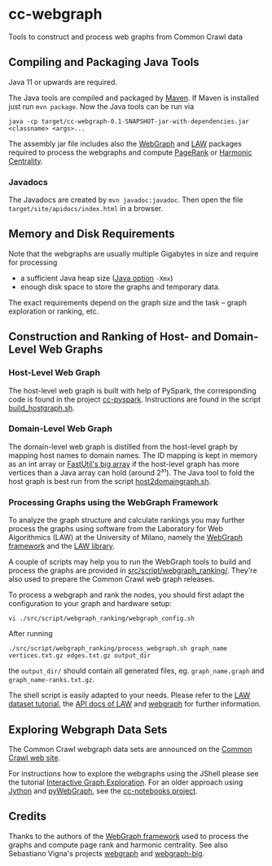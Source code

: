 # cc-webgraph

Tools to construct and process web graphs from Common Crawl data

## Compiling and Packaging Java Tools

Java 11 or upwards are required.

The Java tools are compiled and packaged by [Maven](https://maven.apache.org/). If Maven is installed just run `mvn package`. Now the Java tools can be run via
```
java -cp target/cc-webgraph-0.1-SNAPSHOT-jar-with-dependencies.jar <classname> <args>...
```

The assembly jar file includes also the [WebGraph](https://webgraph.di.unimi.it/) and [LAW](https://law.di.unimi.it/software.php) packages required to process the webgraphs and compute [PageRank](https://en.wikipedia.org/wiki/PageRank) or [Harmonic Centrality](https://en.wikipedia.org/wiki/Centrality#Harmonic_centrality).


### Javadocs

The Javadocs are created by `mvn javadoc:javadoc`. Then open the file `target/site/apidocs/index.html` in a browser.


## Memory and Disk Requirements

Note that the webgraphs are usually multiple Gigabytes in size and require for processing
- a sufficient Java heap size ([Java option](https://docs.oracle.com/en/java/javase/21/docs/specs/man/java.html#extra-options-for-java) `-Xmx`)
- enough disk space to store the graphs and temporary data.

The exact requirements depend on the graph size and the task – graph exploration or ranking, etc.


## Construction and Ranking of Host- and Domain-Level Web Graphs

### Host-Level Web Graph

The host-level web graph is built with help of PySpark, the corresponding code is found in the project [cc-pyspark](https://github.com/commoncrawl/cc-pyspark). Instructions are found in the script [build_hostgraph.sh](src/script/hostgraph/build_hostgraph.sh).

### Domain-Level Web Graph

The domain-level web graph is distilled from the host-level graph by mapping host names to domain names. The ID mapping is kept in memory as an int array or [FastUtil's big array](https://fastutil.di.unimi.it/docs/it/unimi/dsi/fastutil/BigArrays.html) if the host-level graph has more vertices than a Java array can hold (around 2³¹). The Java tool to fold the host graph is best run from the script [host2domaingraph.sh](src/script/host2domaingraph.sh).

### Processing Graphs using the WebGraph Framework

To analyze the graph structure and calculate rankings you may further process the graphs using software from the Laboratory for Web Algorithmics (LAW) at the University of Milano, namely the [WebGraph framework](https://webgraph.di.unimi.it/) and the [LAW library](https://law.di.unimi.it/software.php).

A couple of scripts may help you to run the WebGraph tools to build and process the graphs are provided in [src/script/webgraph_ranking/](src/script/webgraph_ranking/). They're also used to prepare the Common Crawl web graph releases.

To process a webgraph and rank the nodes, you should first adapt the configuration to your graph and hardware setup:
```
vi ./src/script/webgraph_ranking/webgraph_config.sh
```
After running
```
./src/script/webgraph_ranking/process_webgraph.sh graph_name vertices.txt.gz edges.txt.gz output_dir
```
the `output_dir/` should contain all generated files, eg. `graph_name.graph` and `graph_name-ranks.txt.gz`.

The shell script is easily adapted to your needs. Please refer to the [LAW dataset tutorial](https://law.di.unimi.it/tutorial.php), the [API docs of LAW](https://law.di.unimi.it/software/law-docs/index.html) and [webgraph](https://webgraph.di.unimi.it/docs/) for further information.


## Exploring Webgraph Data Sets

The Common Crawl webgraph data sets are announced on the [Common Crawl web site](https://commoncrawl.org/tag/webgraph/).

For instructions how to explore the webgraphs using the JShell please see the tutorial [Interactive Graph Exploration](./graph-exploration-README.md). For an older approach using [Jython](https://www.jython.org/) and [pyWebGraph](https://github.com/mapio/py-web-graph), see the [cc-notebooks project](//github.com/commoncrawl/cc-notebooks/tree/master/cc-webgraph-statistics).


## Credits

Thanks to the authors of the [WebGraph framework](https://webgraph.di.unimi.it/) used to process the graphs and compute page rank and harmonic centrality. See also Sebastiano Vigna's projects [webgraph](//github.com/vigna/webgraph) and [webgraph-big](//github.com/vigna/webgraph-big).
